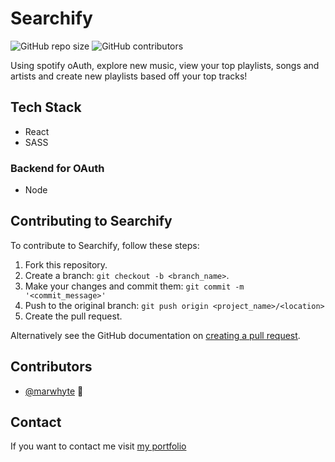 # Searchify

![GitHub repo size](https://img.shields.io/github/repo-size/marwhyte/searchify)
![GitHub contributors](https://img.shields.io/github/contributors/marwhyte/searchify)

Using spotify oAuth, explore new music, view your top playlists, songs and artists and create new playlists based off your top tracks!

## Tech Stack

- React 
- SASS

### Backend for OAuth
- Node


## Contributing to Searchify

To contribute to Searchify, follow these steps:

1. Fork this repository.
2. Create a branch: `git checkout -b <branch_name>`.
3. Make your changes and commit them: `git commit -m '<commit_message>'`
4. Push to the original branch: `git push origin <project_name>/<location>`
5. Create the pull request.

Alternatively see the GitHub documentation on [creating a pull request](https://help.github.com/en/github/collaborating-with-issues-and-pull-requests/creating-a-pull-request).

## Contributors

- [@marwhyte](https://github.com/marwhyte) 📖

## Contact

If you want to contact me visit [my portfolio](http://marcowhyte.com)
